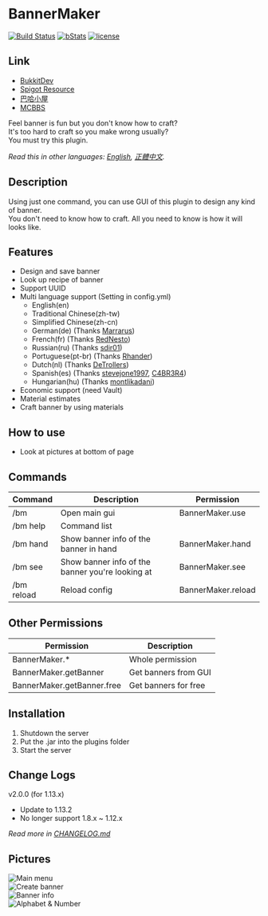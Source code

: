 # BannerMaker
[![Build Status](https://ci.kid7.club/job/BannerMaker/badge/icon)](https://ci.kid7.club/job/BannerMaker/)
[![bStats](https://img.shields.io/badge/bStats-1.4-brightgreen.svg)](https://bstats.org/plugin/bukkit/BannerMaker)
[![license](https://img.shields.io/github/license/jyhsu2000/BannerMaker.svg)](https://github.com/jyhsu2000/BannerMaker/blob/master/LICENSE)
## Link
* [BukkitDev](https://dev.bukkit.org/projects/bannermaker)
* [Spigot Resource](http://www.spigotmc.org/resources/bannermaker.4380/)
* [巴哈小屋](http://home.gamer.com.tw/creationDetail.php?sn=2760067)
* [MCBBS](http://www.mcbbs.net/thread-415289-1-1.html)

Feel banner is fun but you don't know how to craft?  
It's too hard to craft so you make wrong usually?  
You must try this plugin.

*Read this in other languages: [English](README.md), [正體中文](README.zh-tw.md).*

## Description
Using just one command, you can use GUI of this plugin to design any kind of banner.  
You don't need to know how to craft. All you need to know is how it will looks like.

## Features
* Design and save banner
* Look up recipe of banner
* Support UUID
* Multi language support (Setting in config.yml)  
  * English(en)
  * Traditional Chinese(zh-tw)
  * Simplified Chinese(zh-cn)
  * German(de) (Thanks [Marrarus](https://github.com/Marrarus))
  * French(fr) (Thanks [RedNesto](https://github.com/RedNesto))
  * Russian(ru) (Thanks [sdir01](https://www.spigotmc.org/members/sdir01.238854/))
  * Portuguese(pt-br) (Thanks [Rhander](https://www.spigotmc.org/members/rhander.103119/))
  * Dutch(nl) (Thanks [DeTrollers](https://www.spigotmc.org/members/detrollers.174265/))
  * Spanish(es) (Thanks [stevejone1997](https://www.spigotmc.org/members/stevejone1997.432373/), [C4BR3R4](https://www.spigotmc.org/members/c4br3r4.26779/))
  * Hungarian(hu) (Thanks [montlikadani](https://www.spigotmc.org/members/toldi.251100/))
* Economic support (need Vault)
* Material estimates
* Craft banner by using materials

## How to use
* Look at pictures at bottom of page

## Commands
|**Command**|**Description**|**Permission**|
|---|---|---|
|/bm|Open main gui|BannerMaker.use|
|/bm help|Command list||
|/bm hand|Show banner info of the banner in hand|BannerMaker.hand|
|/bm see|Show banner info of the banner you're looking at|BannerMaker.see|
|/bm reload|Reload config|BannerMaker.reload|

## Other Permissions
|**Permission**|**Description**|
|---|---|
|BannerMaker.*|Whole permission|
|BannerMaker.getBanner|Get banners from GUI|
|BannerMaker.getBanner.free|Get banners for free|

## Installation
1. Shutdown the server
2. Put the .jar into the plugins folder
3. Start the server

## Change Logs
v2.0.0 (for 1.13.x)
- Update to 1.13.2
- No longer support 1.8.x ~ 1.12.x

*Read more in [CHANGELOG.md](CHANGELOG.md)*

## Pictures
![Main menu](http://i.imgur.com/rMTTfsE.png)  
![Create banner](http://i.imgur.com/HB6Dhm3.png)  
![Banner info](http://i.imgur.com/Xydmcbj.png)  
![Alphabet & Number](http://i.imgur.com/tGHmakp.png)
